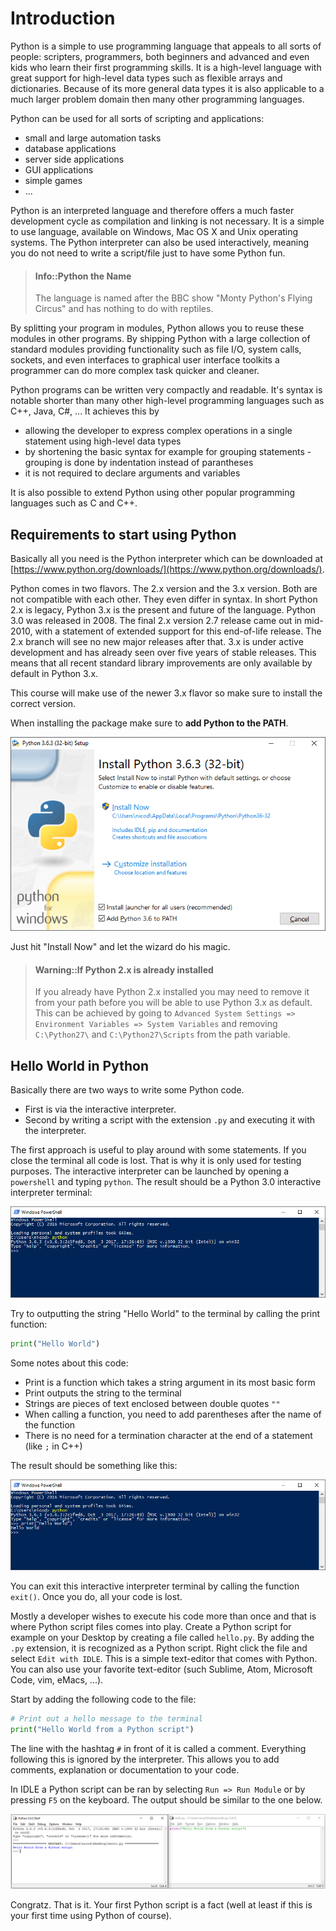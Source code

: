 # Introduction

Python is a simple to use programming language that appeals to all sorts of people: scripters, programmers, both beginners and advanced and even kids who learn their first programming skills. It is a high-level language with great support for high-level data types such as flexible arrays and dictionaries. Because of its more general data types it is also applicable to a much larger problem domain then many other programming languages.

Python can be used for all sorts of scripting and applications:
* small and large automation tasks
* database applications
* server side applications
* GUI applications
* simple games
* ...

Python is an interpreted language and therefore offers a much faster development cycle as compilation and linking is not necessary. It is a simple to use language, available on Windows, Mac OS X and Unix operating systems. The Python interpreter can also be used interactively, meaning you do not need to write a script/file just to have some Python fun.

> #### Info::Python the Name
>
> The language is named after the BBC show "Monty Python's Flying Circus" and has nothing to do with reptiles.

By splitting your program in modules, Python allows you to reuse these modules in other programs. By shipping Python with a large collection of standard modules providing functionality such as file I/O, system calls, sockets, and even interfaces to graphical user interface toolkits a programmer can do more complex task quicker and cleaner.

Python programs can be written very compactly and readable. It's syntax is notable shorter than many other high-level programming languages such as C++, Java, C#, ... It achieves this by
* allowing the developer to express complex operations in a single statement using high-level data types
* by shortening the basic syntax for example for grouping statements - grouping is done by indentation instead of parantheses
* it is not required to declare arguments and variables

It is also possible to extend Python using other popular programming languages such as C and C++.

## Requirements to start using Python

Basically all you need is the Python interpreter which can be downloaded at [https://www.python.org/downloads/](https://www.python.org/downloads/).

Python comes in two flavors. The 2.x version and the 3.x version. Both are not compatible with each other. They even differ in syntax. In short Python 2.x is legacy, Python 3.x is the present and future of the language. Python 3.0 was released in 2008. The final 2.x version 2.7 release came out in mid-2010, with a statement of extended support for this end-of-life release. The 2.x branch will see no new major releases after that. 3.x is under active development and has already seen over five years of stable releases. This means that all recent standard library improvements are only available by default in Python 3.x.

This course will make use of the newer 3.x flavor so make sure to install the correct version.

When installing the package make sure to **add Python to the PATH**.

![Installing Python](img/installing_python.png)

Just hit "Install Now" and let the wizard do his magic.

> #### Warning::If Python 2.x is already installed
>
> If you already have Python 2.x installed you may need to remove it from your path before you will be able to use Python 3.x as default. This can be achieved by going to `Advanced System Settings => Environment Variables => System Variables` and removing `C:\Python27\` and `C:\Python27\Scripts` from the path variable.

## Hello World in Python

Basically there are two ways to write some Python code.
* First is via the interactive interpreter.
* Second by writing a script with the extension `.py` and executing it with the interpreter.

The first approach is useful to play around with some statements. If you close the terminal all code is lost. That is why it is only used for testing purposes. The interactive interpreter can be launched by opening a `powershell` and typing `python`. The result should be a Python 3.0 interactive interpreter terminal:

![A Python 3.x interactive interpreter](img/python_3_interactive_interpreter.png)

Try to outputting the string "Hello World" to the terminal by calling the print function:

```python
print("Hello World")
```

Some notes about this code:
* Print is a function which takes a string argument in its most basic form
* Print outputs the string to the terminal
* Strings are pieces of text enclosed between double quotes `""`
* When calling a function, you need to add parentheses after the name of the function
* There is no need for a termination character at the end of a statement (like `;` in C++)

The result should be something like this:

![Hello World in an Interactive Interpreter Terminal](img/hello_world_interactive_interpreter.png)

You can exit this interactive interpreter terminal by calling the function `exit()`. Once you do, all your code is lost.

Mostly a developer wishes to execute his code more than once and that is where Python script files comes into play. Create a Python script for example on your Desktop by creating a file called `hello.py`. By adding the `.py` extension, it is recognized as a Python script. Right click the file and select `Edit with IDLE`. This is a simple text-editor that comes with Python. You can also use your favorite text-editor (such Sublime, Atom, Microsoft Code, vim, eMacs, ...).

Start by adding the following code to the file:

```python
# Print out a hello message to the terminal
print("Hello World from a Python script")
```

The line with the hashtag `#` in front of it is called a comment. Everything following this is ignored by the interpreter. This allows you to add comments, explanation or documentation to your code.

In IDLE a Python script can be ran by selecting `Run => Run Module` or by pressing `F5` on the keyboard. The output should be similar to the one below.

![Hello World from a Python script](img/hello_world_from_a_script.png)

Congratz. That is it. Your first Python script is a fact (well at least if this is your first time using Python of course).
